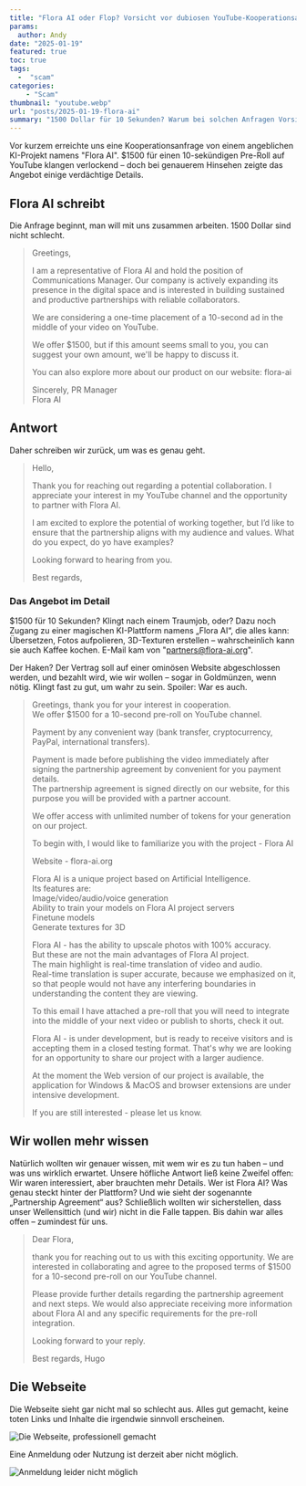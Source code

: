```yaml
---
title: "Flora AI oder Flop? Vorsicht vor dubiosen YouTube-Kooperationsanfragen"
params:
  author: Andy
date: "2025-01-19"
featured: true
toc: true
tags: 
  -  "scam"
categories:
    - "Scam"
thumbnail: "youtube.webp"
url: "posts/2025-01-19-flora-ai"
summary: "1500 Dollar für 10 Sekunden? Warum bei solchen Anfragen Vorsicht geboten ist."
---
```


Vor kurzem erreichte uns eine Kooperationsanfrage von einem angeblichen KI-Projekt namens "Flora AI". $1500 für einen 10-sekündigen Pre-Roll auf YouTube klangen verlockend – doch bei genauerem Hinsehen zeigte das Angebot einige verdächtige Details. 

## Flora AI schreibt

Die Anfrage beginnt, man will mit uns zusammen arbeiten. 1500 Dollar sind nicht schlecht.

> Greetings, 
>
> I am a representative of Flora AI and hold the position of Communications Manager. Our company is actively expanding its presence in the digital space and is interested in building sustained and productive partnerships with reliable collaborators.
>
> We are considering a one-time placement of a 10-second ad in the middle of your video on YouTube.
>
> We offer $1500, but if this amount seems small to you, you can suggest your own amount, we'll be happy to discuss it.
>
> You can also explore more about our product on our website: flora-ai
>
> Sincerely, 
> PR Manager  
> Flora AI

## Antwort

Daher schreiben wir zurück, um was es genau geht.

> Hello,  
>   
> Thank you for reaching out regarding a potential collaboration. I appreciate your interest in my YouTube channel and the opportunity to partner with Flora AI.  
>   
> I am excited to explore the potential of working together, but I’d like to ensure that the partnership aligns with my audience and values. What do you expect, do yo have examples?  
>   
> Looking forward to hearing from you.  
>   
> Best regards,  


### Das Angebot im Detail

$1500 für 10 Sekunden? Klingt nach einem Traumjob, oder? Dazu noch Zugang zu einer magischen KI-Plattform namens „Flora AI“, die alles kann: Übersetzen, Fotos aufpolieren, 3D-Texturen erstellen – wahrscheinlich kann sie auch Kaffee kochen. E-Mail kam von "partners@flora-ai.org".

Der Haken? Der Vertrag soll auf einer ominösen Website abgeschlossen werden, und bezahlt wird, wie wir wollen – sogar in Goldmünzen, wenn nötig. Klingt fast zu gut, um wahr zu sein. Spoiler: War es auch.

> Greetings, thank you for your interest in cooperation.   
> We offer $1500 for a 10-second pre-roll on YouTube channel.   
>   
> Payment by any convenient way (bank transfer, cryptocurrency, PayPal, international transfers).  
>   
> Payment is made before publishing the video immediately after signing the partnership agreement by convenient for you payment details.  
> The partnership agreement is signed directly on our website, for this purpose you will be provided with a partner account.  
>   
> We offer access with unlimited number of tokens for your generation on our project.  
>   
> To begin with, I would like to familiarize you with the project - Flora AI  
>   
> Website - flora-ai.org  
>   
> Flora AI is a unique project based on Artificial Intelligence.   
> Its features are:   
> Image/video/audio/voice generation   
> Ability to train your models on Flora AI project servers   
> Finetune models   
> Generate textures for 3D  
>   
> Flora AI - has the ability to upscale photos with 100% accuracy.   
> But these are not the main advantages of Flora AI project.   
> The main highlight is real-time translation of video and audio.   
> Real-time translation is super accurate, because we emphasized on it, so that people would not have any interfering boundaries in understanding the content they are viewing.  
>   
> To this email I have attached a pre-roll that you will need to integrate into the middle of your next video or publish to shorts, check it out.  
>   
> Flora AI - is under development, but is ready to receive visitors and is accepting them in a closed testing format. That's why we are looking for an opportunity to share our project with a larger audience.  
>   
> At the moment the Web version of our project is available, the application for Windows & MacOS and browser extensions are under intensive development.  
>   
> If you are still interested - please let us know.  

## Wir wollen mehr wissen

Natürlich wollten wir genauer wissen, mit wem wir es zu tun haben – und was uns wirklich erwartet. Unsere höfliche Antwort ließ keine Zweifel offen: Wir waren interessiert, aber brauchten mehr Details. Wer ist Flora AI? Was genau steckt hinter der Plattform? Und wie sieht der sogenannte „Partnership Agreement“ aus? Schließlich wollten wir sicherstellen, dass unser Wellensittich (und wir) nicht in die Falle tappen. Bis dahin war alles offen – zumindest für uns.

> Dear Flora,  
>   
> thank you for reaching out to us with this exciting opportunity. We are interested in collaborating and agree to the proposed terms of $1500 for a 10-second pre-roll on our YouTube channel.  
>   
> Please provide further details regarding the partnership agreement and next steps. We would also appreciate receiving more information about Flora AI and any specific requirements for the pre-roll integration.  
>   
> Looking forward to your reply.  
>   
> Best regards, Hugo


## Die Webseite

Die Webseite sieht gar nicht mal so schlecht aus. Alles gut gemacht, keine toten Links und Inhalte die irgendwie sinnvoll erscheinen.

![Die Webseite, professionell gemacht](/posts/2025-01-19-flora-ai/ai_1.webp)

Eine Anmeldung oder Nutzung ist derzeit aber nicht möglich.

![Anmeldung leider nicht möglich](/posts/2025-01-19-flora-ai/ai_2.webp)